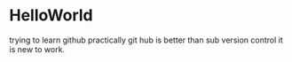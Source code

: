 # HelloWorld
trying to learn github practically
git hub is better than sub version control
it is new to work.

